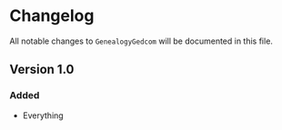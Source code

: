 # Changelog

All notable changes to `GenealogyGedcom` will be documented in this file.

## Version 1.0

### Added
- Everything

